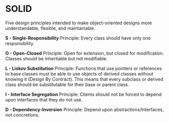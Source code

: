 # SOLID
Five design principles intended to make object-oriented designs more understandable, flexible, and maintainable.

**S - Single-Responsibility** Principle: Every class should have only one responsibility.

**O - Open-Closed** Principle: Open for extension, but closed for modification. Classes should be inheritable but not modifiable.

**L - Liskov Substitution** Principle: Functions that use pointers or references to base classes must be able to use objects of derived classes without knowing it (Design By Contract). This means that every subclass or derived class should be substitutable for their base or parent class.

**I - Interface Segregation** Principle: Clients should not be forced to depend upon interfaces that they do not use.

**D - Dependency-Inversion** Principle: Depend upon abstractions/Interfaces, not concretions.



